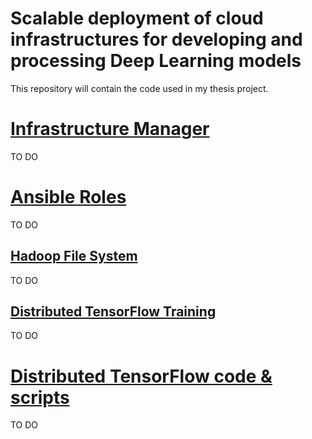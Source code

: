# Scalable deployment of cloud infrastructures for developing and processing Deep Learning models

This repository will contain the code used in my thesis project. 

# [Infrastructure Manager](http://www.grycap.upv.es/im/)

TO DO

# [Ansible Roles](https://docs.ansible.com/ansible/2.5/user_guide/playbooks_reuse_roles.html)

TO DO

## [Hadoop File System](https://hadoop.apache.org/docs/r1.2.1/hdfs_design.html)

TO DO

## [Distributed TensorFlow Training](https://www.tensorflow.org/deploy/distributed)

TO DO

# [Distributed TensorFlow code & scripts](https://www.tensorflow.org/deploy/distributed)

TO DO